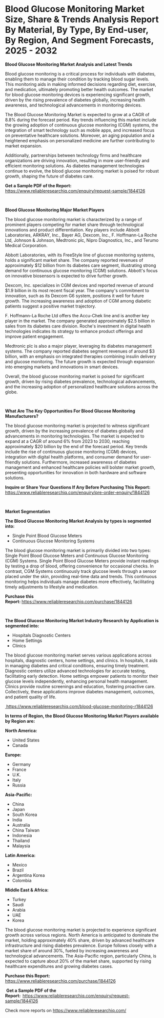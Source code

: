 <p><h1>Blood Glucose Monitoring Market Size, Share & Trends Analysis Report By Material, By Type, By End-user, By Region, And Segment Forecasts, 2025 - 2032</h1></p><p><strong>Blood Glucose Monitoring Market Analysis and Latest Trends</strong></p>
<p><p>Blood glucose monitoring is a critical process for individuals with diabetes, enabling them to manage their condition by tracking blood sugar levels. This monitoring aids in making informed decisions regarding diet, exercise, and medication, ultimately promoting better health outcomes. The market for blood glucose monitoring devices is experiencing significant growth, driven by the rising prevalence of diabetes globally, increasing health awareness, and technological advancements in monitoring devices.</p><p>The Blood Glucose Monitoring Market is expected to grow at a CAGR of 8.8% during the forecast period. Key trends influencing this market include the growing adoption of continuous glucose monitoring (CGM) systems, the integration of smart technology such as mobile apps, and increased focus on preventative healthcare solutions. Moreover, an aging population and a heightened emphasis on personalized medicine are further contributing to market expansion. </p><p>Additionally, partnerships between technology firms and healthcare organizations are driving innovation, resulting in more user-friendly and efficient monitoring solutions. As diabetes management technologies continue to evolve, the blood glucose monitoring market is poised for robust growth, shaping the future of diabetes care.</p></p>
<p><strong>Get a Sample PDF of the Report:&nbsp;</strong> <a href="https://www.reliableresearchiq.com/enquiry/request-sample/1844126?utm_campaign=1102&utm_medium=2&utm_source=Github&utm_content=ia&utm_term=03032025&utm_id=blood-glucose-monitoring">https://www.reliableresearchiq.com/enquiry/request-sample/1844126</a></p>
<p>&nbsp;</p>
<p><strong>Blood Glucose Monitoring Major Market Players</strong></p>
<p><p>The blood glucose monitoring market is characterized by a range of prominent players competing for market share through technological innovations and product differentiation. Key players include Abbott Laboratories, ARKRAY, Inc., Bayer AG, Dexcom, Inc., F. Hoffmann-La Roche Ltd, Johnson & Johnson, Medtronic plc, Nipro Diagnostics, Inc., and Terumo Medical Corporation.</p><p>Abbott Laboratories, with its FreeStyle line of glucose monitoring systems, holds a significant market share. The company reported revenues of approximately $12 billion from its diabetes care segment, illustrating strong demand for continuous glucose monitoring (CGM) solutions. Abbott's focus on innovative biosensors is expected to drive further growth.</p><p>Dexcom, Inc. specializes in CGM devices and reported revenue of around $1.9 billion in its most recent fiscal year. The company's commitment to innovation, such as its Dexcom G6 system, positions it well for future growth. The increasing awareness and adoption of CGM among diabetic patients suggest a positive market trajectory.</p><p>F. Hoffmann-La Roche Ltd offers the Accu-Chek line and is another key player in the market. The company generated approximately $2.5 billion in sales from its diabetes care division. Roche's investment in digital health technologies indicates its strategy to enhance product offerings and improve patient engagement.</p><p>Medtronic plc is also a major player, leveraging its diabetes management systems. The company reported diabetes segment revenues of around $3 billion, with an emphasis on integrated therapies combining insulin delivery and glucose monitoring. The future growth is expected through expansion into emerging markets and innovations in smart devices.</p><p>Overall, the blood glucose monitoring market is poised for significant growth, driven by rising diabetes prevalence, technological advancements, and the increasing adoption of personalized healthcare solutions across the globe.</p></p>
<p>&nbsp;</p>
<p><strong>What Are The Key Opportunities For Blood Glucose Monitoring Manufacturers?</strong></p>
<p><p>The blood glucose monitoring market is projected to witness significant growth, driven by the increasing prevalence of diabetes globally and advancements in monitoring technologies. The market is expected to expand at a CAGR of around 6% from 2023 to 2030, reaching approximately $20 billion by the end of the forecast period. Key trends include the rise of continuous glucose monitoring (CGM) devices, integration with digital health platforms, and consumer demand for user-friendly solutions. Furthermore, increased awareness of diabetes management and enhanced healthcare policies will bolster market growth, presenting opportunities for innovation in both hardware and software solutions.</p></p>
<p><strong>Inquire or Share Your Questions If Any Before Purchasing This Report:</strong> <a href="https://www.reliableresearchiq.com/enquiry/pre-order-enquiry/1844126?utm_campaign=1102&utm_medium=2&utm_source=Github&utm_content=ia&utm_term=03032025&utm_id=blood-glucose-monitoring">https://www.reliableresearchiq.com/enquiry/pre-order-enquiry/1844126</a></p>
<p>&nbsp;</p>
<p><strong>Market Segmentation</strong></p>
<p><strong>The Blood Glucose Monitoring Market Analysis by types is segmented into:</strong></p>
<p><ul><li>Single Point Blood Glucose Meters</li><li>Continuous Glucose Monitoring Systems</li></ul></p>
<p><p>The blood glucose monitoring market is primarily divided into two types: Single Point Blood Glucose Meters and Continuous Glucose Monitoring (CGM) Systems. Single Point Blood Glucose Meters provide instant readings by testing a drop of blood, offering convenience for occasional checks. In contrast, CGM Systems continuously track glucose levels through a sensor placed under the skin, providing real-time data and trends. This continuous monitoring helps individuals manage diabetes more effectively, facilitating timely adjustments to lifestyle and medication.</p></p>
<p><strong>Purchase this Report:&nbsp;</strong><a href="https://www.reliableresearchiq.com/purchase/1844126?utm_campaign=1102&utm_medium=2&utm_source=Github&utm_content=ia&utm_term=03032025&utm_id=blood-glucose-monitoring">https://www.reliableresearchiq.com/purchase/1844126</a></p>
<p>&nbsp;</p>
<p><strong>The Blood Glucose Monitoring Market Industry Research by Application is segmented into:</strong></p>
<p><ul><li>Hospitals Diagnostic Centers</li><li>Home Settings</li><li>Clinics</li></ul></p>
<p><p>The blood glucose monitoring market serves various applications across hospitals, diagnostic centers, home settings, and clinics. In hospitals, it aids in managing diabetes and critical conditions, ensuring timely treatment. Diagnostic centers utilize advanced technologies for accurate testing, facilitating early detection. Home settings empower patients to monitor their glucose levels independently, enhancing personal health management. Clinics provide routine screenings and education, fostering proactive care. Collectively, these applications improve diabetes management, outcomes, and patient quality of life.</p></p>
<p><a href="https://www.reliableresearchiq.com/blood-glucose-monitoring-r1844126?utm_campaign=1102&utm_medium=2&utm_source=Github&utm_content=ia&utm_term=03032025&utm_id=blood-glucose-monitoring">&nbsp;https://www.reliableresearchiq.com/blood-glucose-monitoring-r1844126</a></p>
<p><strong>In terms of Region, the Blood Glucose Monitoring Market Players available by Region are:</strong></p>
<p>
    <p> <strong> North America: </strong>
        <ul>
            <li>United States</li>
            <li>Canada</li>
        </ul>
        </p> 
    <p> <strong> Europe: </strong>
        <ul>
            <li>Germany</li>
            <li>France</li>
            <li>U.K.</li>
            <li>Italy</li>
            <li>Russia</li>
        </ul>
        </p> 
    <p> <strong> Asia-Pacific: </strong>
        <ul>
            <li>China</li>
            <li>Japan</li>
            <li>South Korea</li>
            <li>India</li>
            <li>Australia</li>
            <li>China Taiwan</li>
            <li>Indonesia</li>
            <li>Thailand</li>
            <li>Malaysia</li>
        </ul>
        </p> 
    <p> <strong> Latin America: </strong>
        <ul>
            <li>Mexico</li>
            <li>Brazil</li>
            <li>Argentina Korea</li>
            <li>Colombia</li>
        </ul>
        </p> 
    <p> <strong> Middle East & Africa: </strong>
        <ul>
            <li>Turkey</li>
            <li>Saudi</li>
            <li>Arabia</li>
            <li>UAE</li>
            <li>Korea</li>
        </ul>
    </p>
    </p>
<p><p>The blood glucose monitoring market is projected to experience significant growth across various regions. North America is anticipated to dominate the market, holding approximately 40% share, driven by advanced healthcare infrastructure and rising diabetes prevalence. Europe follows closely with a market share of around 30%, fueled by increasing awareness and technological advancements. The Asia-Pacific region, particularly China, is expected to capture about 20% of the market share, supported by rising healthcare expenditures and growing diabetes cases.</p></p>
<p><strong>Purchase this Report: </strong><a href="https://www.reliableresearchiq.com/purchase/1844126?utm_campaign=1102&utm_medium=2&utm_source=Github&utm_content=ia&utm_term=03032025&utm_id=blood-glucose-monitoring">https://www.reliableresearchiq.com/purchase/1844126</a></p>
<p>&nbsp;<strong>Get a Sample PDF of the Report:&nbsp;&nbsp;</strong><a href="https://www.reliableresearchiq.com/enquiry/request-sample/1844126?utm_campaign=1102&utm_medium=2&utm_source=Github&utm_content=ia&utm_term=03032025&utm_id=blood-glucose-monitoring">https://www.reliableresearchiq.com/enquiry/request-sample/1844126</a></p>
<p><strong></strong></p>
<p>Check more reports on <a href="https://www.reliableresearchiq.com/?utm_campaign=1102&utm_medium=2&utm_source=Github&utm_content=ia&utm_term=03032025&utm_id=blood-glucose-monitoring">https://www.reliableresearchiq.com/</a></p>